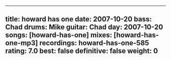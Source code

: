 
---
title: howard has one
date: 2007-10-20
bass:	Chad
drums:	Mike
guitar:	Chad
day: 2007-10-20
songs: [howard-has-one]
mixes: [howard-has-one-mp3]
recordings: howard-has-one-585
rating: 7.0
best: false
definitive: false
weight: 0
---

